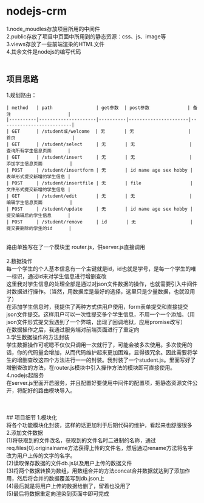 # nodejs-crm

1.node_moudles存放项目所用的中间件<br/>
2.public存放了项目中页面中所用到的静态资源：css、js、image等<br/>
3.views存放了一些前端渲染的HTML文件<br/>
4.其余文件是nodejs的编写代码<br/>
<br/>
## 项目思路<br/>
1.规划路由：<br/>
~~~
| method   | path                | get参数  | post参数              | 备注                     |
|----------|---------------------|----------|----------------------|--------------------------|
| GET      | /student或/welcome  | 无       | 无                    | 首页                     |
| GET      | /student/select     | 无       | 无                    | 查询所有学生信息页面      |
| GET      | /student/insert     | 无       | 无                    | 添加学生信息页面          |
| POST     | /student/insertform | 无       | id name age sex hobby | 表单形式提交新增的学生信息 |
| POST     | /student/insertfile | 无       | file                  | 文件形式提交新增的学生信息 |
| GET      | /student/edit       | 无       | 无                    | 编辑学生信息页面          |
| POST     | /student/update     | 无       | id name age sex hobby | 提交编辑后的学生信息      |
| POST     | /student/remove     | id       | 无                    | 提交要删除的学生的id      |
~~~
<br/>
路由单独写在了一个模块里 router.js，供server.js直接调用<br/>
<br/>
2.数据操作<br/>
每一个学生的个人基本信息有一个主键就是id，id也就是学号，是每一个学生的唯一标识，通过id来对学生信息进行增删查改<br/>
这里我对学生信息的处理全部是通过对json文件数据的操作，也就需要引入中间件对数据进行操作。（当然，用数据库是最好的选择，这里只是少量数据，也就没用了）<br/>
在添加学生信息时，我提供了两种方式供用户使用，form表单提交和直接提交json文件提交。这样用户可以一次性提交多个学生信息，不用一个一个添加。（用json文件形式提交我遇到了一个弊端，出现了回调地狱，应用promise改写）<br/>
在数据操作之后，我通过服务端对前端页面进行了重定向<br/>
3.学生数据操作的方法封装<br/>
学生数据操作可呢嗯不仅仅只调用一次就行了，可能会被多次使用。多次使用的话，你的代码量会增加，从而代码维护起来更加困难，显得很冗余。因此需要将学生的增删查改这四个方法进行一一的封装。我封装了一个student.js。里面写好了增删查改的方法，在router.js模块中引入操作方法的模块即可直接使用。<br/>
4.nodejs起服务<br/>
在server.js里面开启服务，并且配置好要使用中间件的配置项，把静态资源文件公开，将配好的路由模块导入。<br/>
<br/>
<br/>
<br/>
## 项目细节
1.模块化<br/>
将各个功能模块化封装，这样的话更加利于后期代码的维护，看起来也舒服很多<br/>
2.添加文件数据<br/>
(1)将获取到的文件改名，获取到的文件名时二进制的名称，通过req.files[0].originalname方法获得上传的文件名，然后通过rename方法将名字改为用户上传的文字的名字。<br/>
(2)读取保存数据的文件db.js以及用户上传的数据文件<br/>
(3)将两个数据转换为数组，用数组合并的方法concat合并数据就达到了添加作用，然后将合并的数据覆盖写到db.json上<br/>
(4)最后就是将用户上传的数据给删了，留着也没用了<br/>
(5)最后将数据重定向渲染到页面中即可完成<br/>
